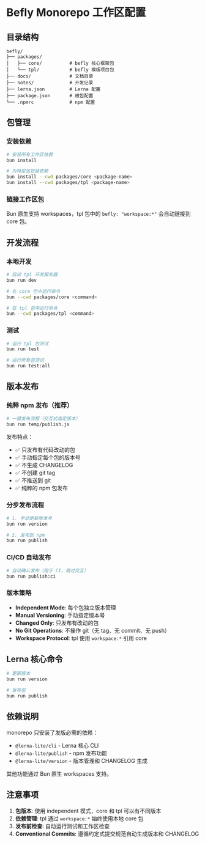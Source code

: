 # Befly Monorepo 工作区配置

## 目录结构

```
befly/
├── packages/
│   ├── core/          # befly 核心框架包
│   └── tpl/           # befly 模板项目包
├── docs/              # 文档目录
├── notes/             # 开发记录
├── lerna.json         # Lerna 配置
├── package.json       # 根包配置
└── .npmrc             # npm 配置
```

## 包管理

### 安装依赖

```bash
# 安装所有工作区依赖
bun install

# 为特定包安装依赖
bun install --cwd packages/core <package-name>
bun install --cwd packages/tpl <package-name>
```

### 链接工作区包

Bun 原生支持 workspaces，tpl 包中的 `befly: "workspace:*"` 会自动链接到 core 包。

## 开发流程

### 本地开发

```bash
# 启动 tpl 开发服务器
bun run dev

# 在 core 包中运行命令
bun --cwd packages/core <command>

# 在 tpl 包中运行命令
bun --cwd packages/tpl <command>
```

### 测试

```bash
# 运行 tpl 包测试
bun run test

# 运行所有包测试
bun run test:all
```

## 版本发布

### 纯粹 npm 发布（推荐）

```bash
# 一键发布流程（交互式指定版本）
bun run temp/publish.js
```

发布特点：

-   ✅ 只发布有代码改动的包
-   ✅ 手动指定每个包的版本号
-   ✅ 不生成 CHANGELOG
-   ✅ 不创建 git tag
-   ✅ 不推送到 git
-   ✅ 纯粹的 npm 包发布

### 分步发布流程

```bash
# 1. 手动更新版本号
bun run version

# 2. 发布到 npm
bun run publish
```

### CI/CD 自动发布

```bash
# 自动确认发布（用于 CI，跳过交互）
bun run publish:ci
```

### 版本策略

-   **Independent Mode**: 每个包独立版本管理
-   **Manual Versioning**: 手动指定版本号
-   **Changed Only**: 只发布有改动的包
-   **No Git Operations**: 不操作 git（无 tag、无 commit、无 push）
-   **Workspace Protocol**: tpl 使用 `workspace:*` 引用 core

## Lerna 核心命令

```bash
# 更新版本
bun run version

# 发布包
bun run publish
```

## 依赖说明

monorepo 只安装了发版必需的依赖：

-   `@lerna-lite/cli` - Lerna 核心 CLI
-   `@lerna-lite/publish` - npm 发布功能
-   `@lerna-lite/version` - 版本管理和 CHANGELOG 生成

其他功能通过 Bun 原生 workspaces 支持。

## 注意事项

1. **包版本**: 使用 independent 模式，core 和 tpl 可以有不同版本
2. **依赖管理**: tpl 通过 `workspace:*` 始终使用本地 core 包
3. **发布前检查**: 自动运行测试和工作区检查
4. **Conventional Commits**: 遵循约定式提交规范自动生成版本和 CHANGELOG
